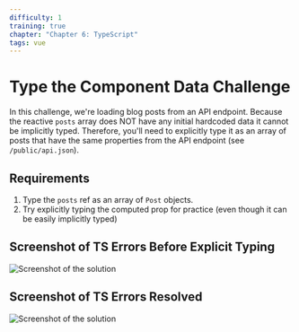 ```yaml
---
difficulty: 1
training: true
chapter: "Chapter 6: TypeScript"
tags: vue
---
```


# Type the Component Data Challenge

In this challenge, we're loading blog posts from an API endpoint. Because the reactive `posts` array does NOT have any initial hardcoded data it cannot be implicitly typed. Therefore, you'll need to explicitly type it as an array of posts that have the same properties from the API endpoint (see `/public/api.json`).

## Requirements

1. Type the `posts` ref as an array of `Post` objects.
2. Try explicitly typing the computed prop for practice (even though it can be easily implicitly typed)

## Screenshot of TS Errors Before Explicit Typing

![Screenshot of the solution](https://images.certificates.dev/csvd-training-code-challenge-before-20.png)

## Screenshot of TS Errors Resolved

![Screenshot of the solution](https://images.certificates.dev/csvd-training-code-challenge-20.png)
